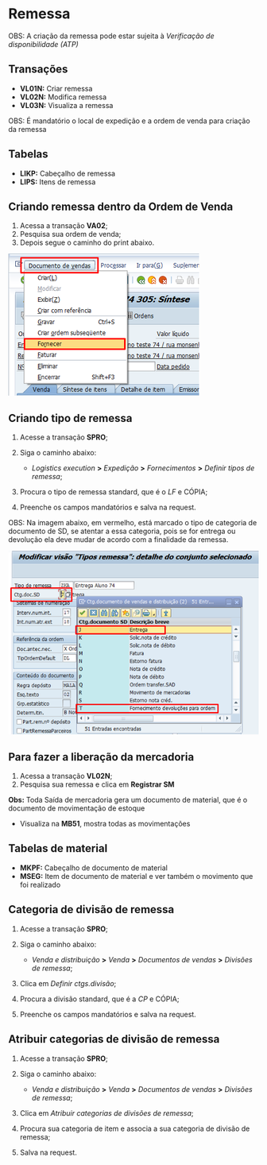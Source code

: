 # Remessa

OBS: A criação da remessa pode estar sujeita à *Verificação de disponibilidade (ATP)*

## Transações 

- **VL01N:** Criar remessa
- **VL02N:** Modifica remessa
- **VL03N:** Visualiza a remessa

OBS: É mandatório o local de expedição e a ordem de venda para criação da remessa 


## Tabelas

- **LIKP:** Cabeçalho de remessa
- **LIPS:** Itens de remessa


## Criando remessa dentro da Ordem de Venda

1. Acessa a transação **VA02**;
2. Pesquisa sua ordem de venda;
3. Depois segue o caminho do print abaixo.   

![criando remessa](image-6.png)   

##  Criando tipo de remessa

1. Acesse a transação **SPRO**;
2. Siga o caminho abaixo:

    - *Logistics execution* **>** *Expedição* **>** *Fornecimentos* **>** *Definir tipos de remessa*;

3. Procura o tipo de remessa standard, que é o *LF* e CÓPIA;
5. Preenche os campos mandatórios e salva na request.

OBS: Na imagem abaixo, em vermelho, está marcado o tipo de categoria de documento de SD, se atentar a essa categoria, pois se for entrega ou devolução ela deve mudar de acordo com a finalidade da remessa.   

![categoria de doc remessa](image-7.png)


## Para fazer a liberação da mercadoria

1. Acessa a transação **VL02N**;
2. Pesquisa sua remessa e clica em **Registrar SM**

**Obs:** Toda Saída de mercadoria gera um documento de material, que é o documento de movimentação de estoque 
- Visualiza na **MB51**, mostra todas as movimentações

## Tabelas de material

- **MKPF:** Cabeçalho de documento de material
- **MSEG:** Item de documento de material e ver também o movimento que foi realizado


## Categoria de divisão de remessa

1. Acesse a transação **SPRO**;
2. Siga o caminho abaixo:

    - *Venda e distribuição* **>** *Venda* **>** *Documentos de vendas* **>** *Divisões de remessa*;

3. Clica em *Definir ctgs.divisão*;
4. Procura a divisão standard, que é a *CP* e CÓPIA;
5. Preenche os campos mandatórios e salva na request.


## Atribuir  categorias de divisão de remessa

1. Acesse a transação **SPRO**;
2. Siga o caminho abaixo:

    - *Venda e distribuição* **>** *Venda* **>** *Documentos de vendas* **>** *Divisões de remessa*;

3. Clica em *Atribuir categorias de divisões de remessa*;
4. Procura sua categoria de item e associa a sua categoria de divisão de remessa;
5. Salva na request.

